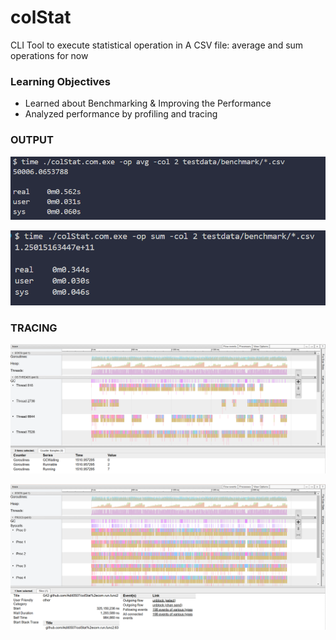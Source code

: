 # colStat 

CLI Tool to execute statistical operation in A CSV file: average and sum operations for now

### Learning Objectives
- Learned about Benchmarking & Improving the Performance
- Analyzed performance by profiling and tracing

### OUTPUT
![alt text](images/O1.PNG)

![alt text](images/O2.PNG)


### TRACING
![alt text](images/trace.PNG)

![alt text](images/trace2.PNG)